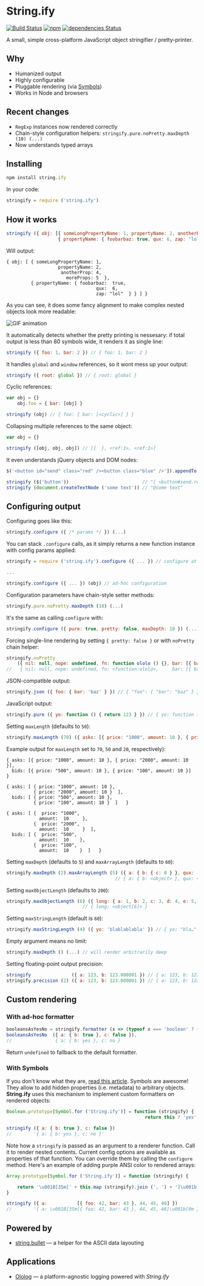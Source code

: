 # String.ify

[![Build Status](https://travis-ci.org/xpl/string.ify.svg?branch=master)](https://travis-ci.org/xpl/string.ify) [![npm](https://img.shields.io/npm/v/string.ify.svg)](https://npmjs.com/package/string.ify) [![dependencies Status](https://david-dm.org/xpl/string.ify/status.svg)](https://david-dm.org/xpl/string.ify)

A small, simple cross-platform JavaScript object stringifier / pretty-printer.

## Why

- Humanized output
- Highly configurable
- Pluggable rendering (via [Symbols](https://github.com/xpl/string.ify/blob/master/README.md#with-symbols))
- Works in Node and browsers

## Recent changes

- `RegExp` instances now rendered correctly
- Chain-style configuration helpers: `stringify.pure.noPretty.maxDepth (10) (...)`
- Now understands typed arrays

## Installing

```javascript
npm install string.ify
```

In your code:

```javascript
stringify = require ('string.ify')
```

## How it works

```javascript
stringify ({ obj: [{ someLongPropertyName: 1, propertyName: 2, anotherProp: 4, moreProps: 5 },
                   { propertyName: { foobarbaz: true, qux: 6, zap: "lol" } }] })
```

Will output:

```
{ obj: [ { someLongPropertyName: 1,
                   propertyName: 2,
                    anotherProp: 4,
                      moreProps: 5  },
         { propertyName: { foobarbaz:  true,
                                 qux:  6,
                                 zap: "lol"  } } ] }
```

As you can see, it does some fancy alignment to make complex nested objects look more readable:

![GIF animation](http://cdn.jpg.wtf/futurico/13/34/1470446586-13341a275886bd6be2af39e3c24f2f31.gif)

It automatically detects whether the pretty printing is nessesary: if total output is less than 80 symbols wide, it renders it as single line:

```javascript
stringify ({ foo: 1, bar: 2 }) // { foo: 1, bar: 2 }
```

It handles `global` and `window` references, so it wont mess up your output:

```javascript
stringify ({ root: global }) // { root: global }
```

Cyclic references:

```javascript
var obj = {}
    obj.foo = { bar: [obj] }

stringify (obj) // { foo: { bar: [<cyclic>] } }
```

Collapsing multiple references to the same object:

```javascript
var obj = {}

stringify ([obj, obj, obj]) // [{  }, <ref:1>, <ref:1>]
```

It even understands jQuery objects and DOM nodes:

```javascript
$('<button id="send" class="red" /><button class="blue" />']).appendTo (document.body)

stringify ($('button'))                           // "[ <button#send.red>, <button.blue> ]"
stringify (document.createTextNode ('some text')) // "@some text"
```

## Configuring output

Configuring goes like this:

```javascript
stringify.configure ({ /* params */ }) (...)
```

You can stack `.configure` calls, as it simply returns a new function instance with config params applied:

```javascript
stringify = require ('string.ify').configure ({ ... }) // configure at import

...

stringify.configure ({ ... }) (obj) // ad-hoc configuration
```

Configuration parameters have chain-style setter methods:

```javascript
stringify.pure.noPretty.maxDepth (10) (...)
```

It's the same as calling `configure` with:

```javascript
stringify.configure ({ pure: true, pretty: false, maxDepth: 10 }) (...)
```

Forcing single-line rendering by setting `{ pretty: false }` or with `noPretty` chain helper:

```javascript
stringify.noPretty
    ({ nil: null, nope: undefined, fn: function ololo () {}, bar: [{ baz: "garply", qux: [1, 2, 3] }] })
//   { nil: null, nope: undefined, fn: <function:ololo>,     bar: [{ baz: "garply", qux: [1, 2, 3] }] }
```

JSON-compatible output:

```javascript
stringify.json ({ foo: { bar: 'baz' } }) // { "foo": { "bar": "baz" } }
```

JavaScript output:

```javascript
stringify.pure ({ yo: function () { return 123 } }) // { yo: function () { return 123 } }
```

Setting `maxLength` (defaults to `50`):

```javascript
stringify.maxLength (70) ({ asks: [{ price: "1000", amount: 10 }, { price: "2000", amount: 10 }], bids: [{ price: "500", amount: 10 }, { price: "100", amount: 10 }] })
```

Example output for `maxLength` set to `70`, `50` and `20`, respectively):

```
{ asks: [{ price: "1000", amount: 10 }, { price: "2000", amount: 10 }],
  bids: [{ price: "500", amount: 10 }, { price: "100", amount: 10 }]    }
```
```
{ asks: [ { price: "1000", amount: 10 },
          { price: "2000", amount: 10 }  ],
  bids: [ { price: "500", amount: 10 },
          { price: "100", amount: 10 }  ]   }
```
```
{ asks: [ {  price: "1000",
            amount:  10     },
          {  price: "2000",
            amount:  10     }  ],
  bids: [ {  price: "500",
            amount:  10    },
          {  price: "100",
            amount:  10    }  ]   }
```

Setting `maxDepth` (defaults to `5`) and `maxArrayLength` (defaults to `60`):

```javascript
stringify.maxDepth (2).maxArrayLength (5) ({ a: { b: { c: 0 } }, qux: [1,2,3,4,5,6] }),
                                        // { a: { b: <object> }, qux: <array[6]> }
```

Setting `maxObjectLength` (defaults to `200`):

```javascript
stringify.maxObjectLength (6) ({ long: { a: 1, b: 2, c: 3, d: 4, e: 5, f: 6 } })
                            // { long: <object[6]> }
```

Setting `maxStringLength` (default is `60`):

```javascript
stringify.maxStringLength (4) ({ yo: 'blablablabla' }) // { yo: "bla…" }
```

Empty argument means no limit:

```javascript
stringify.maxDepth () (...) // will render arbitrarily deep
```

Setting floating-point output precision:

```javascript
stringify               ({ a: 123, b: 123.000001 }) // { a: 123, b: 123.000001 }
stringify.precision (2) ({ a: 123, b: 123.000001 }) // { a: 123, b: 123.00 }
```

## Custom rendering

### With ad-hoc formatter

```javascript
booleansAsYesNo = stringify.formatter (x => (typeof x === 'boolean' ? (x ? 'yes' : 'no') : undefined))
booleansAsYesNo  ({ a: { b: true }, c: false }),
//                { a: { b: yes }, c: no }
```

Return `undefined` to fallback to the default formatter.

### With Symbols

If you don't know what they are, [read this article](http://blog.keithcirkel.co.uk/metaprogramming-in-es6-symbols/). Symbols are awesome! They allow to add hidden properties (i.e. metadata) to arbitrary objects. **String.ify** uses this mechanism to implement custom formatters on rendered objects:

```javascript
Boolean.prototype[Symbol.for ('String.ify')] = function (stringify) {
                                                   return this ? 'yes' : 'no' }

stringify ({ a: { b: true }, c: false })
//        '{ a: { b: yes }, c: no }'
```

Note how a `stringify` is passed as an argument to a renderer function. Call it to render nested contents. Current config options are available as properties of that function. You can override them by calling the `configure` method. Here's an example of adding purple ANSI color to rendered arrays:

```javascript
Array.prototype[Symbol.for ('String.ify')] = function (stringify) {

    return '\u001B[35m[' + this.map (stringify).join (', ') + ']\u001b[0m'
}

stringify ({ a:           [{ foo: 42, bar: 43 }, 44, 45, 46] })
//        '{ a: \u001B[35m[{ foo: 42, bar: 43 }, 44, 45, 46]\u001b[0m }')
```

## Powered by

- [string.bullet](https://github.com/xpl/string.bullet) — a helper for the ASCII data layouting

## Applications

- [Ololog](https://github.com/xpl/ololog) — a platform-agnostic logging powered with _String.ify_
